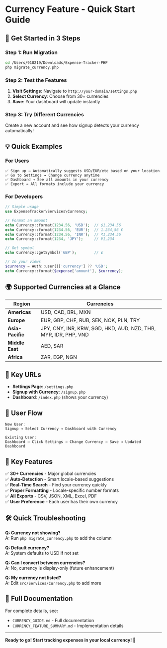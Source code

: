 # Currency Feature - Quick Start Guide

## 🚀 Get Started in 3 Steps

### Step 1: Run Migration
```bash
cd /Users/910219/Downloads/Expense-Tracker-PHP
php migrate_currency.php
```

### Step 2: Test the Features
1. **Visit Settings**: Navigate to `http://your-domain/settings.php`
2. **Select Currency**: Choose from 30+ currencies
3. **Save**: Your dashboard will update instantly

### Step 3: Try Different Currencies
Create a new account and see how signup detects your currency automatically!

## 💡 Quick Examples

### For Users
```
✅ Sign up → Automatically suggests USD/EUR/etc based on your location
✅ Go to Settings → Change currency anytime
✅ Dashboard → See all amounts in your currency
✅ Export → All formats include your currency
```

### For Developers
```php
// Simple usage
use ExpenseTracker\Services\Currency;

// Format an amount
echo Currency::format(1234.56, 'USD');  // $1,234.56
echo Currency::format(1234.56, 'EUR');  // 1.234,56 €
echo Currency::format(1234.56, 'INR');  // ₹1,234.56
echo Currency::format(1234, 'JPY');     // ¥1,234

// Get symbol
echo Currency::getSymbol('GBP');        // £

// In your views
$currency = Auth::user()['currency'] ?? 'USD';
echo Currency::format($expense['amount'], $currency);
```

## 🌍 Supported Currencies at a Glance

| Region | Currencies |
|--------|-----------|
| **Americas** | USD, CAD, BRL, MXN |
| **Europe** | EUR, GBP, CHF, RUB, SEK, NOK, PLN, TRY |
| **Asia-Pacific** | JPY, CNY, INR, KRW, SGD, HKD, AUD, NZD, THB, MYR, IDR, PHP, VND |
| **Middle East** | AED, SAR |
| **Africa** | ZAR, EGP, NGN |

## 🎯 Key URLs

- **Settings Page**: `/settings.php`
- **Signup with Currency**: `/signup.php`
- **Dashboard**: `/index.php` (shows your currency)

## 📱 User Flow

```
New User:
Signup → Select Currency → Dashboard with Currency

Existing User:
Dashboard → Click Settings → Change Currency → Save → Updated Dashboard
```

## 🔑 Key Features

✅ **30+ Currencies** - Major global currencies  
✅ **Auto-Detection** - Smart locale-based suggestions  
✅ **Real-Time Search** - Find your currency quickly  
✅ **Proper Formatting** - Locale-specific number formats  
✅ **All Exports** - CSV, JSON, XML, Excel, PDF  
✅ **User Preference** - Each user has their own currency  

## 🛠️ Quick Troubleshooting

**Q: Currency not showing?**  
A: Run `php migrate_currency.php` to add the column

**Q: Default currency?**  
A: System defaults to USD if not set

**Q: Can I convert between currencies?**  
A: No, currency is display-only (future enhancement)

**Q: My currency not listed?**  
A: Edit `src/Services/Currency.php` to add more

## 📖 Full Documentation

For complete details, see:
- `CURRENCY_GUIDE.md` - Full documentation
- `CURRENCY_FEATURE_SUMMARY.md` - Implementation details

---

**Ready to go! Start tracking expenses in your local currency! 🎉**

